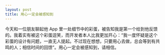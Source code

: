 ```yaml
---
layout: post
title: 用心一定会被感知到
---
```


今天和一位朋友聊起他 App 里一处细节中的彩蛋，被告知我是第一个给到他反馈的。我着实有被这个彩蛋逗笑，而开发者本人比我更加开心：“我一度怀疑是这个彩蛋的设计有问题，一直无人提起。不过现在想想，只要用心去做，总会等到有共鸣的人；相信时间的回馈”。用心一定会被感知到，请相信。
